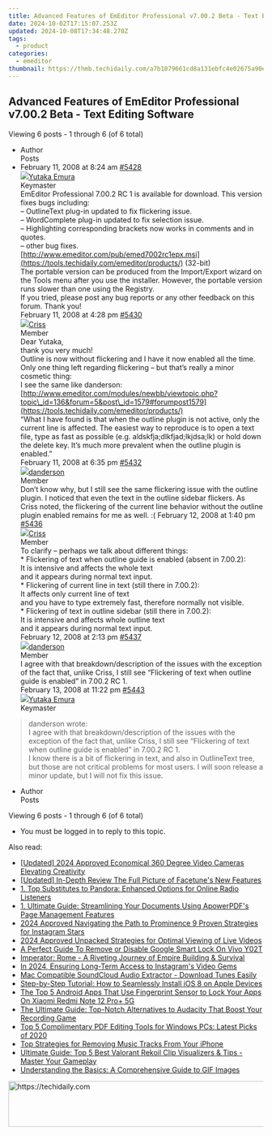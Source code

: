 ```yaml
---
title: Advanced Features of EmEditor Professional v7.00.2 Beta - Text Editing Software
date: 2024-10-02T17:15:07.253Z
updated: 2024-10-08T17:34:48.270Z
tags:
  - product
categories:
  - emeditor
thumbnail: https://thmb.techidaily.com/a7b1079661cd8a131ebfc4e02675a90ed3f73ee624780bb20b2d8532eb393d21.jpg
---
```


## Advanced Features of EmEditor Professional v7.00.2 Beta - Text Editing Software

Viewing 6 posts - 1 through 6 (of 6 total)

* Author  
Posts
* February 11, 2008 at 8:24 am [#5428](https://tools.techidaily.com/emeditor/products/)  
[![](https://secure.gravatar.com/avatar/a0a6377144ed3636f985d87303f65ed2?s=80&d=identicon&r=g)Yutaka Emura](https://www.emeditor.com/forums/users/yemura/ "View Yutaka Emura's profile")  
Keymaster  
EmEditor Professional 7.00.2 RC 1 is available for download. This version fixes bugs including:  
 – OutlineText plug-in updated to fix flickering issue.  
 – WordComplete plug-in updated to fix selection issue.  
 – Highlighting corresponding brackets now works in comments and in quotes.  
 – other bug fixes.  
[http://www.emeditor.com/pub/emed7002rc1epx.msi](https://tools.techidaily.com/emeditor/products/) (32-bit)  
 The portable version can be produced from the Import/Export wizard on the Tools menu after you use the installer. However, the portable version runs slower than one using the Registry.  
 If you tried, please post any bug reports or any other feedback on this forum. Thank you!  
February 11, 2008 at 4:28 pm [#5430](https://tools.techidaily.com/emeditor/products/)  
[![](https://secure.gravatar.com/avatar/99b6b0f6df04adf58ab6a1e54b16ed5d?s=80&d=identicon&r=g)Criss](https://www.emeditor.com/forums/users/Criss/ "View Criss's profile")  
Member  
Dear Yutaka,  
 thank you very much!  
 Outline is now without flickering and I have it now enabled all the time.  
 Only one thing left regarding flickering – but that’s really a minor cosmetic thing:  
 I see the same like danderson:  
[http://www.emeditor.com/modules/newbb/viewtopic.php?topic\_id=136&forum=5&post\_id=1579#forumpost1579](https://tools.techidaily.com/emeditor/products/)  
 “What I have found is that when the outline plugin is not active, only the current line is affected. The easiest way to reproduce is to open a text file, type as fast as possible (e.g. aldskfja;dlkfjad;lkjdsa;lk) or hold down the delete key. It’s much more prevalent when the outline plugin is enabled.”  
February 11, 2008 at 6:35 pm [#5432](https://tools.techidaily.com/emeditor/products/)  
[![](https://secure.gravatar.com/avatar/ddb99ab3b62122199e573aaf64f07e3a?s=80&d=identicon&r=g)danderson](https://www.emeditor.com/forums/users/danderson/ "View danderson's profile")  
Member  
Don’t know why, but I still see the same flickering issue with the outline plugin. I noticed that even the text in the outline sidebar flickers. As Criss noted, the flickering of the current line behavior without the outline plugin enabled remains for me as well. :(
February 12, 2008 at 1:40 pm [#5436](https://tools.techidaily.com/emeditor/products/)  
[![](https://secure.gravatar.com/avatar/99b6b0f6df04adf58ab6a1e54b16ed5d?s=80&d=identicon&r=g)Criss](https://www.emeditor.com/forums/users/Criss/ "View Criss's profile")  
Member  
To clarify – perhaps we talk about different things:  
 \* Flickering of text when outline guide is enabled (absent in 7.00.2):  
 It is intensive and affects the whole text  
 and it appears during normal text input.  
 \* Flickering of current line in text (still there in 7.00.2):  
 It affects only current line of text  
 and you have to type extremely fast, therefore normally not visible.  
 \* Flickering of text in outline sidebar (still there in 7.00.2):  
 It is intensive and affects whole outline text  
 and it appears during normal text input.  
February 12, 2008 at 2:13 pm [#5437](https://tools.techidaily.com/emeditor/products/)  
[![](https://secure.gravatar.com/avatar/ddb99ab3b62122199e573aaf64f07e3a?s=80&d=identicon&r=g)danderson](https://www.emeditor.com/forums/users/danderson/ "View danderson's profile")  
Member  
I agree with that breakdown/description of the issues with the exception of the fact that, unlike Criss, I still see “Flickering of text when outline guide is enabled” in 7.00.2 RC 1.  
February 13, 2008 at 11:22 pm [#5443](https://tools.techidaily.com/emeditor/products/)  
[![](https://secure.gravatar.com/avatar/a0a6377144ed3636f985d87303f65ed2?s=80&d=identicon&r=g)Yutaka Emura](https://www.emeditor.com/forums/users/yemura/ "View Yutaka Emura's profile")  
Keymaster  
> danderson wrote:  
> I agree with that breakdown/description of the issues with the exception of the fact that, unlike Criss, I still see “Flickering of text when outline guide is enabled” in 7.00.2 RC 1.  
 I know there is a bit of flickering in text, and also in OutlineText tree, but those are not critical problems for most users. I will soon release a minor update, but I will not fix this issue.
* Author  
Posts

Viewing 6 posts - 1 through 6 (of 6 total)

* You must be logged in to reply to this topic.

<ins class="adsbygoogle"
     style="display:block"
     data-ad-format="autorelaxed"
     data-ad-client="ca-pub-7571918770474297"
     data-ad-slot="1223367746"></ins>

<ins class="adsbygoogle"
     style="display:block"
     data-ad-client="ca-pub-7571918770474297"
     data-ad-slot="8358498916"
     data-ad-format="auto"
     data-full-width-responsive="true"></ins>

<span class="atpl-alsoreadstyle">Also read:</span>
<div><ul>
<li><a href="https://vp-tips.techidaily.com/updated-2024-approved-economical-360-degree-video-cameras-elevating-creativity/"><u>[Updated] 2024 Approved Economical 360 Degree Video Cameras Elevating Creativity</u></a></li>
<li><a href="https://some-knowledge.techidaily.com/updated-in-depth-review-the-full-picture-of-facetunes-new-features/"><u>[Updated] In-Depth Review The Full Picture of Facetune's New Features</u></a></li>
<li><a href="https://win-tricks.techidaily.com/1-top-substitutes-to-pandora-enhanced-options-for-online-radio-listeners/"><u>1. Top Substitutes to Pandora: Enhanced Options for Online Radio Listeners</u></a></li>
<li><a href="https://win-tricks.techidaily.com/1-ultimate-guide-streamlining-your-documents-using-apowerpdfs-page-management-features/"><u>1. Ultimate Guide: Streamlining Your Documents Using ApowerPDF's Page Management Features</u></a></li>
<li><a href="https://fox-access.techidaily.com/2024-approved-navigating-the-path-to-prominence-9-proven-strategies-for-instagram-stars/"><u>2024 Approved Navigating the Path to Prominence 9 Proven Strategies for Instagram Stars</u></a></li>
<li><a href="https://facebook-clips.techidaily.com/2024-approved-unpacked-strategies-for-optimal-viewing-of-live-videos/"><u>2024 Approved Unpacked Strategies for Optimal Viewing of Live Videos</u></a></li>
<li><a href="https://android-unlock.techidaily.com/a-perfect-guide-to-remove-or-disable-google-smart-lock-on-vivo-y02t-by-drfone-android/"><u>A Perfect Guide To Remove or Disable Google Smart Lock On Vivo Y02T</u></a></li>
<li><a href="https://buynow-info.techidaily.com/imperator-rome-a-riveting-journey-of-empire-building-and-survival/"><u>Imperator: Rome - A Riveting Journey of Empire Building & Survival</u></a></li>
<li><a href="https://instagram-video-recordings.techidaily.com/in-2024-ensuring-long-term-access-to-instagrams-video-gems/"><u>In 2024, Ensuring Long-Term Access to Instagram's Video Gems</u></a></li>
<li><a href="https://win-tricks.techidaily.com/mac-compatible-soundcloud-audio-extractor-download-tunes-easily/"><u>Mac Compatible SoundCloud Audio Extractor - Download Tunes Easily</u></a></li>
<li><a href="https://win-tricks.techidaily.com/step-by-step-tutorial-how-to-seamlessly-install-ios-8-on-apple-devices/"><u>Step-by-Step Tutorial: How to Seamlessly Install iOS 8 on Apple Devices</u></a></li>
<li><a href="https://unlock-android.techidaily.com/the-top-5-android-apps-that-use-fingerprint-sensor-to-lock-your-apps-on-xiaomi-redmi-note-12-proplus-5g-by-drfone-android/"><u>The Top 5 Android Apps That Use Fingerprint Sensor to Lock Your Apps On Xiaomi Redmi Note 12 Pro+ 5G</u></a></li>
<li><a href="https://win-tricks.techidaily.com/the-ultimate-guide-top-notch-alternatives-to-audacity-that-boost-your-recording-game/"><u>The Ultimate Guide: Top-Notch Alternatives to Audacity That Boost Your Recording Game</u></a></li>
<li><a href="https://win-tricks.techidaily.com/top-5-complimentary-pdf-editing-tools-for-windows-pcs-latest-picks-of-2020/"><u>Top 5 Complimentary PDF Editing Tools for Windows PCs: Latest Picks of 2020</u></a></li>
<li><a href="https://win-tricks.techidaily.com/top-strategies-for-removing-music-tracks-from-your-iphone/"><u>Top Strategies for Removing Music Tracks From Your iPhone</u></a></li>
<li><a href="https://some-approaches.techidaily.com/ultimate-guide-top-5-best-valorant-rekoil-clip-visualizers-and-tips-master-your-gameplay/"><u>Ultimate Guide: Top 5 Best Valorant Rekoil Clip Visualizers & Tips - Master Your Gameplay</u></a></li>
<li><a href="https://win-tricks.techidaily.com/understanding-the-basics-a-comprehensive-guide-to-gif-images/"><u>Understanding the Basics: A Comprehensive Guide to GIF Images</u></a></li>
</ul></div>

<!-- affiliate ads begin -->
<a href="https://aidotcom.pxf.io/c/5597632/2134501/19576" target="_top" id="2134501">
  <img src="//a.impactradius-go.com/display-ad/19576-2134501" border="0" alt="https://techidaily.com" width="640" height="90"/>
</a>
<img height="0" width="0" src="https://aidotcom.pxf.io/i/5597632/2134501/19576" style="position:absolute;visibility:hidden;" border="0" />
<!-- affiliate ads end -->

